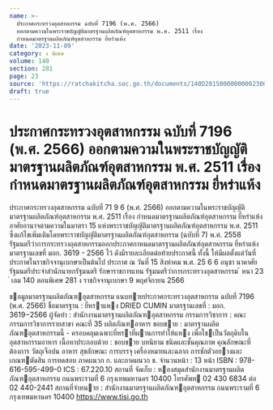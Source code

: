 ```yaml
---
name: >-
  ประกาศกระทรวงอุตสาหกรรม ฉบับที่ 7196 (พ.ศ. 2566)
  ออกตามความในพระราชบัญญัติมาตรฐานผลิตภัณฑ์อุตสาหกรรม พ.ศ. 2511 เรื่อง
  กำหนดมาตรฐานผลิตภัณฑ์อุตสาหกรรม ยี่หร่าแห้ง
date: '2023-11-09'
category: ง พิเศษ
volume: 140
section: 281
page: 23
source: 'https://ratchakitcha.soc.go.th/documents/140D281S0000000002300.pdf'
draft: true
---
```


# ประกาศกระทรวงอุตสาหกรรม ฉบับที่ 7196 (พ.ศ. 2566) ออกตามความในพระราชบัญญัติมาตรฐานผลิตภัณฑ์อุตสาหกรรม พ.ศ. 2511 เรื่อง กำหนดมาตรฐานผลิตภัณฑ์อุตสาหกรรม ยี่หร่าแห้ง

ประกาศกระทรวงอุตสาหกรรม ฉบับที่ 71 9 6 (พ.ศ. 2566) ออกตามความในพระราชบัญญัติมาตรฐานผลิตภัณฑ์อุตสาหกรรม พ.ศ. 2511 เรื่อง กำหนดมาตรฐานผลิตภัณฑ์อุตสาหกรรม ยี่หร่าแห้ง อาศัยอานาจตามความในมาตรา 15 แห่งพระราชบัญญัติมาตรฐานผลิตภัณฑ์อุตสาหกรรม พ.ศ. 2511 ซึ่งแก้ไขเพิ่มเติมโดยพระราชบัญญัติมาตรฐานผลิตภัณฑ์อุตสาหกรรม (ฉบับที่ 7) พ.ศ. 2558 รัฐมนตรีว่าการกระทรวงอุตสาหกรรมออกประกาศกาหนดมาตรฐานผลิตภัณฑ์อุตสาหกรรม ยี่หร่าแห้ง มาตรฐานเลขที่ มอก. 3619 - 2566 ไว้ ดังมีรายละเอียดต่อท้ายประกาศนี้ ทั้งนี้ ให้มีผลตั้งแต่วันที่ประกาศในราชกิจจานุเบกษาเป็นต้นไป ประกาศ ณ วันที่ 15 สิงหำคม พ.ศ. 25 6 6 อนุชา นาคาศัย รัฐมนตรีประจำสำนักนายกรัฐมนตรี รักษาราชการแทน รัฐมนตรีว่าการกระทรวงอุตสาหกรรม ้ หนา 23 ่ เลม 140 ตอนพิเศษ 281 ง ราชกิจจานุเบกษา 9 พฤศจิกายน 2566

ขอมูลมาตรฐานผลิตภัณฑอุตสาหกรรม แนบทายประกาศกระทรวงอุตสาหกรรม ฉบับที่ 7196 (พ.ศ. 2566) ชื่อมาตรฐาน : ยี่หราแหง DRIED CUMIN มาตรฐานเลขที่ : มอก. 3619−2566 ผู้จัดทํา : สํานักงานมาตรฐานผลิตภัณฑอุตสาหกรรม กรรมการวิชาการ : คณะกรรมการวิชาการรายสาขา คณะที่ 35 ผลิตภัณฑอาหาร ขอบขาย : มาตรฐานผลิตภัณฑอุตสาหกรรมนี้ - ครอบคลุมเฉพาะยี่หราที่ผานการทําให้แหง เพื่อใชเป็นวัตถุดิบใน อุตสาหกรรมอาหาร เนื้อหาประกอบด้วย : ขอบขาย บทนิยาม ชนิดและชั้นคุณภาพ คุณลักษณะที่ต้องการ วัตถุเจือปน อาหาร สุขลักษณะ การบรรจุ เครื่องหมายและฉลาก การชักตัวอยางและ เกณฑตัดสิน การทดสอบ ภาคผนวก ก. และภาคผนวก ข. จํานวนหน้า : 13 หน้า ISBN : 978-616-595-499-0 ICS : 67.220.10 สถานที่ จัดเก็บ : หองสมุดสํานักงานมาตรฐานผลิตภัณฑอุตสาหกรรม ถนนพระรามที่ 6 กรุงเทพมหานคร 10400 โทรศัพท 02 430 6834 ต่อ 02 440-2441 สถานที่จําหนาย : สํานักงานมาตรฐานผลิตภัณฑอุตสาหกรรม ถนนพระรามที่ 6 กรุงเทพมหานคร 10400 https://www.tisi.go.th
